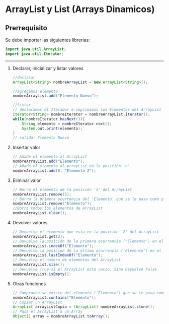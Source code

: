 # ArrayList y List (Arrays Dinamicos)

## Prerrequisito

Se debe importar las siguientes librerias:

```JAVA
import java.util.ArrayList;
import java.util.Iterator;
```

---

1. Declarar, inicializar y listar valores

    ```JAVA
    //declarar
    ArrayList<String> nombreArrayList = new ArrayList<String>();

    //agregamos elemento
    nombreArrayList.add("Elemento Nuevo");

    //listar
    // declaramos el Iterador e imprimimos los Elementos del ArrayList
    Iterator<String> nombreIterator = nombreArrayList.iterator();
    while(nombreIterator.hasNext()){
        String elemento = nombreIterator.next();
        System.out.print(elemento);
    }  
    // salida: Elemento Nuevo
    ```

2. Insertar valor

    ```JAVA
    // Añade el elemento al ArrayList
    nombreArrayList.add("Elemento");
    // Añade el elemento al ArrayList en la posición 'n'
    nombreArrayList.add(0, "Elemento 2");
    ```

3. Eliminar valor

    ```JAVA
    // Borra el elemento de la posición '5' del ArrayList   
    nombreArrayList.remove(5); 
    // Borra la primera ocurrencia del 'Elemento' que se le pasa como parametro.  
    nombreArrayList.remove("Elemento");
    //Borra todos los elementos de ArrayList   
    nombreArrayList.clear();
    ```

4. Devolver valores

    ```JAVA
    // Devuelve el elemento que esta en la posición '2' del ArrayList
    nombreArrayList.get(2);
    // Devuelve la posición de la primera ocurrencia ('Elemento') en el ArrayList  
    nombreArrayList.indexOf("Elemento");
    // Devuelve la posición de la última ocurrencia ('Elemento') en el ArrayList
    nombreArrayList.lastIndexOf("Elemento");
    // Devuelve el numero de elementos del ArrayList
    nombreArrayList.size();
    // Devuelve True si el ArrayList esta vacio. Sino Devuelve False   
    nombreArrayList.isEmpty(); 
    ```

5. Otras funciones

    ```JAVA
    // Comprueba se existe del elemento ('Elemento') que se le pasa como parametro
    nombreArrayList.contains("Elemento");
    // Copiar un ArrayList 
    ArrayList arrayListCopia = (ArrayList) nombreArrayList.clone();  
    // Pasa el ArrayList a un Array 
    Object[] array = nombreArrayList.toArray();
    ```

